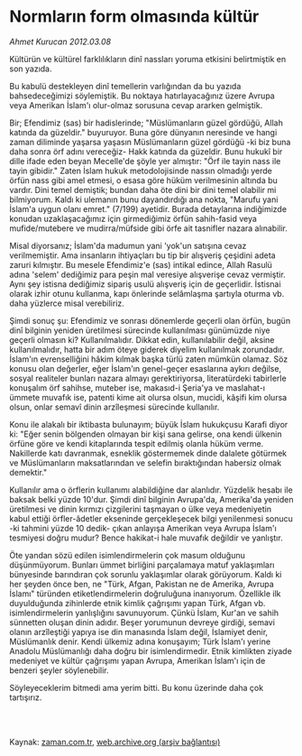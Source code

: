 # Normların form olmasında kültür

*Ahmet Kurucan 2012.03.08*

<td class="columnist-detail">
<p>Kültürün ve kültürel farklılıkların dinî nassları yoruma etkisini belirtmiştik en son yazıda.</p>
<p>
<div id="haberMetinDiv">
<p>Bu kabulü destekleyen dinî temellerin varlığından da bu yazıda bahsedeceğimizi söylemiştik. Bu noktaya hatırlayacağınız üzere Avrupa veya Amerikan İslam'ı olur-olmaz sorusuna cevap ararken gelmiştik.
<p>Bir; Efendimiz (sas) bir hadislerinde; "Müslümanların güzel gördüğü, Allah katında da güzeldir." buyuruyor. Buna göre dünyanın neresinde ve hangi zaman diliminde yaşarsa yaşasın Müslümanların güzel gördüğü -ki biz buna daha sonra örf adını vereceğiz- Hakk katında da güzeldir. Bunu hukukî bir dille ifade eden beyan Mecelle'de şöyle yer almıştır: "Örf ile tayin nass ile tayin gibidir." Zaten İslam hukuk metodolojisinde nassın olmadığı yerde örfün nass gibi amel etmesi, o esasa göre hüküm verilmesinin altında bu vardır. Dini temel demiştik; bundan daha öte dini bir dini temel olabilir mi bilmiyorum. Kaldı ki ulemanın bunu dayandırdığı ana nokta, "Marufu yani İslam'a uygun olanı emret." (7/199) ayetidir. Burada detaylarına indiğimizde konudan uzaklaşacağımız için girmediğimiz örfün sahih-fasid veya mufide/mutebere ve mudirra/müfside gibi örfe ait tasnifler nazara alınabilir.
<p>Misal diyorsanız; İslam'da madumun yani 'yok'un satışına cevaz verilmemiştir. Ama insanların ihtiyaçları bu tip bir alışveriş çeşidini adeta zaruri kılmıştır. Bu mesele Efendimiz'e (sas) intikal edince, Allah Rasulü adına 'selem' dediğimiz para peşin mal veresiye alışverişe cevaz vermiştir. Aynı şey istisna dediğimiz sipariş usulü alışveriş için de geçerlidir. İstisnai olarak izhir otunu kullanma, kapı önlerinde selâmlaşma şartıyla oturma vb. daha yüzlerce misal verebiliriz.
<p>Şimdi sonuç şu: Efendimiz ve sonrası dönemlerde geçerli olan örfün, bugün dinî bilginin yeniden üretilmesi sürecinde kullanılması günümüzde niye geçerli olmasın ki? Kullanılmalıdır. Dikkat edin, kullanılabilir değil, aksine kullanılmalıdır, hatta bir adım öteye giderek diyelim kullanılmak zorundadır. İslam'ın evrenselliğini hâkim kılmak başka türlü zaten mümkün olamaz. Söz konusu olan değerler, eğer İslam'ın genel-geçer esaslarına aykırı değilse, sosyal realiteler bunları nazara almayı gerektiriyorsa, literatürdeki tabirlerle konuşalım örf sahihse, muteber ise, makasıd-i Şeria'ya ve maslahat-ı ümmete muvafık ise, patenti kime ait olursa olsun, mucidi, kâşifi kim olursa olsun, onlar semavî dinin arzîleşmesi sürecinde kullanılır.
<p>Konu ile alakalı bir iktibasta bulunayım; büyük İslam hukukçusu Karafi diyor ki: "Eğer senin bölgenden olmayan bir kişi sana gelirse, ona kendi ülkenin örfüne göre ve kendi kitaplarında tespit edilmiş olanla hüküm verme. Nakillerde katı davranmak, esneklik göstermemek dinde dalalete götürmek ve Müslümanların maksatlarından ve selefin bıraktığından habersiz olmak demektir."
<p>Kullanılır ama o örflerin kullanımı alabildiğine dar alanlıdır. Yüzdelik hesabı ile baksak belki yüzde 10'dur. Şimdi dinî bilginin Avrupa'da, Amerika'da yeniden üretilmesi ve dinin kırmızı çizgilerini taşmayan o ülke veya medeniyetin kabul ettiği örfler-âdetler ekseninde gerçekleşecek bilgi yenilenmesi sonucu -ki tahmini yüzde 10 dedik- çıkan anlayışa Amerikan veya Avrupa İslam'ı tesmiyesi doğru mudur? Bence hakikat-i hale muvafık değildir ve yanlıştır.
<p>Öte yandan sözü edilen isimlendirmelerin çok masum olduğunu düşünmüyorum. Bunları ümmet birliğini parçalamaya matuf yaklaşımları bünyesinde barındıran çok sorunlu yaklaşımlar olarak görüyorum. Kaldı ki her şeyden önce ben, ne "Türk, Afgan, Pakistan ne de Amerika, Avrupa İslamı" türünden etiketlendirmelerin doğruluğuna inanıyorum. Özellikle ilk duyulduğunda zihinlerde etnik kimlik çağrışımı yapan Türk, Afgan vb. isimlendirmelerin yanlışlığını savunuyorum. Çünkü İslam, Kur'an ve sahih sünnetten oluşan dinin adıdır. Beşer yorumunun devreye girdiği, semavi olanın arzîleştiği yapıya ise din manasında İslam değil, İslamiyet denir, Müslümanlık denir. Kendi ülkemiz adına konuşayım; Türk İslam'ı yerine Anadolu Müslümanlığı daha doğru bir isimlendirmedir. Etnik kimlikten ziyade medeniyet ve kültür çağrışımı yapan Avrupa, Amerikan İslam'ı için de benzeri şeyler söylenebilir.
<p>Söyleyeceklerim bitmedi ama yerim bitti. Bu konu üzerinde daha çok tartışırız. </p></p></p></p></p></p></p></p></div>
</p>


<p><br>
		 </br></p></td>

Kaynak: [zaman.com.tr](http://zaman.com.tr/yazar.do?yazino=1256066), [web.archive.org (arşiv bağlantısı)](http://web.archive.org/web/20120320112141/http://zaman.com.tr:80/yazar.do?yazino=1256066)
